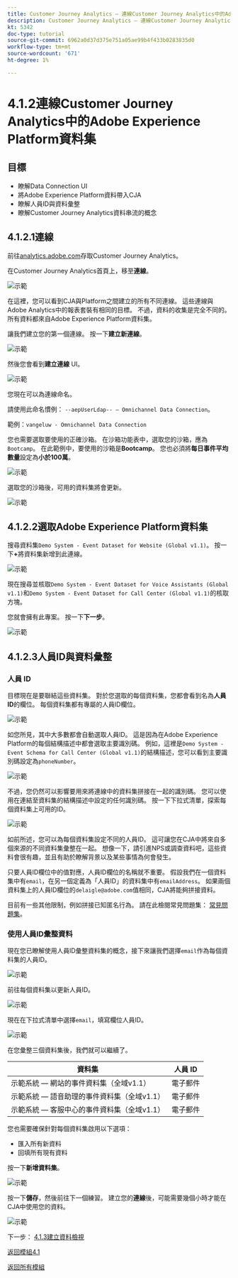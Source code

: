 ```yaml
---
title: Customer Journey Analytics — 連線Customer Journey Analytics中的Adobe Experience Platform資料集
description: Customer Journey Analytics — 連線Customer Journey Analytics中的Adobe Experience Platform資料集
kt: 5342
doc-type: tutorial
source-git-commit: 6962a0d37d375e751a05ae99b4f433b0283835d0
workflow-type: tm+mt
source-wordcount: '671'
ht-degree: 1%

---
```


# 4.1.2連線Customer Journey Analytics中的Adobe Experience Platform資料集

## 目標

- 瞭解Data Connection UI
- 將Adobe Experience Platform資料帶入CJA
- 瞭解人員ID與資料彙整
- 瞭解Customer Journey Analytics資料串流的概念

## 4.1.2.1連線

前往[analytics.adobe.com](https://analytics.adobe.com)存取Customer Journey Analytics。

在Customer Journey Analytics首頁上，移至&#x200B;**連線**。

![示範](./images/cja2.png)

在這裡，您可以看到CJA與Platform之間建立的所有不同連線。 這些連線與Adobe Analytics中的報表套裝有相同的目標。 不過，資料的收集是完全不同的。 所有資料都來自Adobe Experience Platform資料集。

讓我們建立您的第一個連線。 按一下&#x200B;**建立新連線**。

![示範](./images/cja4.png)

然後您會看到&#x200B;**建立連線** UI。

![示範](./images/cja5.png)

您現在可以為連線命名。

請使用此命名慣例： `--aepUserLdap-- – Omnichannel Data Connection`。

範例：`vangeluw - Omnichannel Data Connection`

您也需要選取要使用的正確沙箱。 在沙箱功能表中，選取您的沙箱，應為`Bootcamp`。 在此範例中，要使用的沙箱是&#x200B;**Bootcamp**。 您也必須將&#x200B;**每日事件平均數量**&#x200B;設定為&#x200B;**小於100萬**。

![示範](./images/cjasb.png)

選取您的沙箱後，可用的資料集將會更新。

![示範](./images/cjasb1.png)

## 4.1.2.2選取Adobe Experience Platform資料集

搜尋資料集`Demo System - Event Dataset for Website (Global v1.1)`。 按一下&#x200B;**+**&#x200B;將資料集新增到此連線。

![示範](./images/cja7.png)

現在搜尋並核取`Demo System - Event Dataset for Voice Assistants (Global v1.1)`和`Demo System - Event Dataset for Call Center (Global v1.1)`的核取方塊。

您就會擁有此專案。 按一下&#x200B;**下一步**。

![示範](./images/cja9.png)

## 4.1.2.3人員ID與資料彙整

### 人員 ID

目標現在是要聯結這些資料集。 對於您選取的每個資料集，您都會看到名為&#x200B;**人員ID**&#x200B;的欄位。 每個資料集都有專屬的人員ID欄位。

![示範](./images/cja11.png)

如您所見，其中大多數都會自動選取人員ID。 這是因為在Adobe Experience Platform的每個結構描述中都會選取主要識別碼。 例如，這裡是`Demo System - Event Schema for Call Center (Global v1.1)`的結構描述，您可以看到主要識別碼設定為`phoneNumber`。

![示範](./images/cja13.png)

不過，您仍然可以影響要用來將連線中的資料集拼接在一起的識別碼。 您可以使用在連結至資料集的結構描述中設定的任何識別碼。 按一下下拉式清單，探索每個資料集上可用的ID。

![示範](./images/cja14.png)

如前所述，您可以為每個資料集設定不同的人員ID。 這可讓您在CJA中將來自多個來源的不同資料集彙整在一起。 想像一下，請引進NPS或調查資料吧，這些資料會很有趣，並且有助於瞭解背景以及某些事情為何會發生。

只要人員ID欄位中的值對應，人員ID欄位的名稱就不重要。 假設我們在一個資料集中有`email`，在另一個定義為「人員ID」的資料集中有`emailAddress`。 如果兩個資料集上的人員ID欄位的`delaigle@adobe.com`值相同，CJA將能夠拼接資料。

目前有一些其他限制，例如拼接已知匿名行為。 請在此檢閱常見問題集： [常見問題集](https://experienceleague.adobe.com/docs/analytics-platform/using/cja-overview/cja-faq.html)。

### 使用人員ID彙整資料

現在您已瞭解使用人員ID彙整資料集的概念，接下來讓我們選擇`email`作為每個資料集的人員ID。

![示範](./images/cja15.png)

前往每個資料集以更新人員ID。

![示範](./images/cja12a.png)

現在在下拉式清單中選擇`email`，填寫欄位人員ID。

![示範](./images/cja17.png)

在您彙整三個資料集後，我們就可以繼續了。

| 資料集 | 人員 ID |
| ----------------- |-------------| 
| 示範系統 — 網站的事件資料集（全域v1.1） | 電子郵件 |
| 示範系統 — 語音助理的事件資料集（全域v1.1） | 電子郵件 |
| 示範系統 — 客服中心的事件資料集（全域v1.1） | 電子郵件 |

您也需要確保針對每個資料集啟用以下選項：

- 匯入所有新資料
- 回填所有現有資料

按一下&#x200B;**新增資料集**。

![示範](./images/cja16.png)

按一下&#x200B;**儲存**，然後前往下一個練習。
建立您的**連線**&#x200B;後，可能需要幾個小時才能在CJA中使用您的資料。

![示範](./images/cja20.png)

下一步： [4.1.3建立資料檢視](./ex3.md)

[返回模組4.1](./customer-journey-analytics-build-a-dashboard.md)

[返回所有模組](./../../../overview.md)
